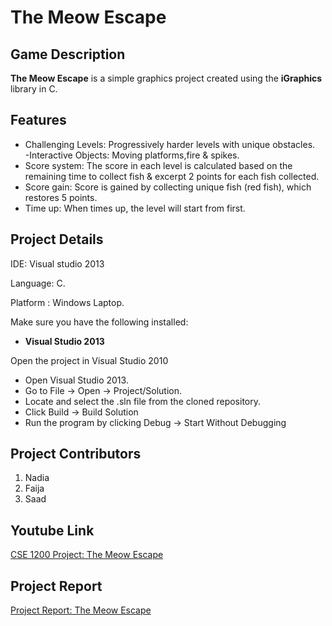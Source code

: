 # The Meow Escape

## Game Description

**The Meow Escape** is a simple graphics project created using the **iGraphics** library in C. 

## Features
- Challenging Levels: 
Progressively harder levels with unique obstacles.  
-Interactive Objects: 
Moving platforms,fire & spikes.   
- Score system: 
The score in each level is calculated based on the remaining time to 
collect fish & excerpt 2 points for each fish collected. 
- Score gain:
  Score is gained by collecting unique fish (red fish), which restores 5 
points.   
- Time up: 
When times up, the level will start from first. 



## Project Details
IDE: Visual studio 2013

Language: C.

Platform : Windows Laptop.

Make sure you have the following installed:
- **Visual Studio 2013**


Open the project in Visual Studio 2010
- Open Visual Studio 2013.
- Go to File → Open → Project/Solution.
- Locate and select the .sln file from the cloned repository.
- Click Build → Build Solution
- Run the program by clicking Debug → Start Without Debugging


## Project Contributors

1. Nadia
2. Faija
3. Saad


## Youtube Link
[CSE 1200 Project: The Meow Escape](https://youtu.be/J63XszFzsgg)

## Project Report
[Project Report: The Meow Escape](https://drive.google.com/file/d/1euQ8iCcHyorhlqpa8uepqrnml2v5kDMc/view?usp=drivesdk)
